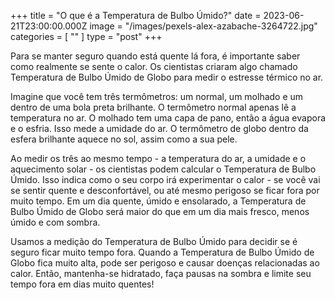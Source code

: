 +++
title = "O que é a Temperatura de Bulbo Úmido?"
date = 2023-06-21T23:00:00.000Z
image = "/images/pexels-alex-azabache-3264722.jpg"
categories = [ "" ]
type = "post"
+++

Para se manter seguro quando está quente lá fora, é importante saber como realmente se sente o calor. Os cientistas criaram algo chamado Temperatura de Bulbo Úmido de Globo para medir o estresse térmico no ar.

Imagine que você tem três termômetros: um normal, um molhado e um dentro de uma bola preta brilhante. O termômetro normal apenas lê a temperatura no ar. O molhado tem uma capa de pano, então a água evapora e o esfria. Isso mede a umidade do ar. O termômetro de globo dentro da esfera brilhante aquece no sol, assim como a sua pele.

Ao medir os três ao mesmo tempo - a temperatura do ar, a umidade e o aquecimento solar - os cientistas podem calcular o Temperatura de Bulbo Úmido. Isso indica como o seu corpo irá experimentar o calor - se você vai se sentir quente e desconfortável, ou até mesmo perigoso se ficar fora por muito tempo. Em um dia quente, úmido e ensolarado, a Temperatura de Bulbo Úmido de Globo será maior do que em um dia mais fresco, menos úmido e com sombra.

Usamos a medição do Temperatura de Bulbo Úmido para decidir se é seguro ficar muito tempo fora. Quando a Temperatura de Bulbo Úmido de Globo fica muito alta, pode ser perigoso e causar doenças relacionadas ao calor. Então, mantenha-se hidratado, faça pausas na sombra e limite seu tempo fora em dias muito quentes!
